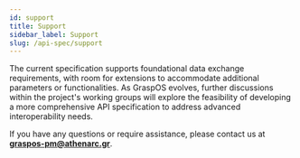 ```yaml
---
id: support
title: Support
sidebar_label: Support
slug: /api-spec/support
---
```


The current specification supports foundational data exchange requirements, with room for extensions to accommodate additional parameters or functionalities. As GraspOS evolves, further discussions within the project's working groups will explore the feasibility of developing a more comprehensive API specification to address advanced interoperability needs.

If you have any questions or require assistance, please contact us at **[graspos-pm@athenarc.gr](mailto:graspos-pm@athenarc.gr)**.
